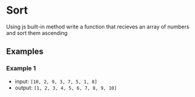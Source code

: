 # Sort

Using js built-in method write a function that recieves an array of numbers and sort them ascending

## Examples

### Example 1
- input: `[10, 2, 9, 3, 7, 5, 1, 8]`
- output: `[1, 2, 3, 4, 5, 6, 7, 8, 9, 10]`